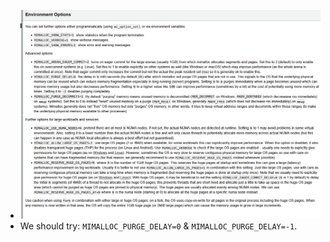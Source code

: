 - ![image.png](../assets/image_1743597843203_0.png)
- We should try: `MIMALLOC_PURGE_DELAY=0` & `MIMALLOC_PURGE_DELAY=-1`.
